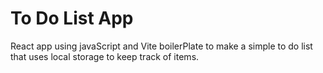# To Do List App

React app using javaScript and Vite boilerPlate to make a simple to do list that uses local storage to keep track of items.
